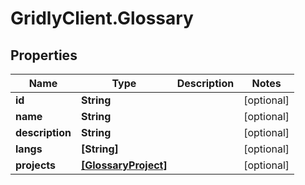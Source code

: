 # GridlyClient.Glossary

## Properties

Name | Type | Description | Notes
------------ | ------------- | ------------- | -------------
**id** | **String** |  | [optional] 
**name** | **String** |  | [optional] 
**description** | **String** |  | [optional] 
**langs** | **[String]** |  | [optional] 
**projects** | [**[GlossaryProject]**](GlossaryProject.md) |  | [optional] 


